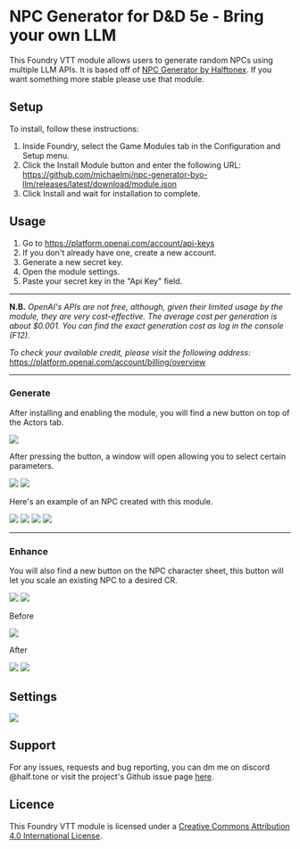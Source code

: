 # NPC Generator for D&D 5e - Bring your own LLM
This Foundry VTT module allows users to generate random NPCs using multiple LLM APIs.
It is based off of [NPC Generator by Halftonex](https://github.com/Halftonex/npc-generator-gpt).  If you want something more stable please use that module.

##

## Setup
To install, follow these instructions:
1. Inside Foundry, select the Game Modules tab in the Configuration and Setup menu.
1. Click the Install Module button and enter the following URL: https://github.com/michaelmj/npc-generator-byo-llm/releases/latest/download/module.json
1. Click Install and wait for installation to complete.

## Usage
1. Go to https://platform.openai.com/account/api-keys
1. If you don't already have one, create a new account.
1. Generate a new secret key.
1. Open the module settings.
1. Paste your secret key in the "Api Key" field.
   
---

**N.B.** 
*OpenAI's APIs are not free, although, given their limited usage by the module, they are very cost-effective. The average cost per generation is about $0.001. You can find the exact generation cost as log in the console (F12).*

*To check your available credit, please visit the following address:* https://platform.openai.com/account/billing/overview

---

### Generate
After installing and enabling the module, you will find a new button on top of the Actors tab.

<img src="images/button.png">

After pressing the button, a window will open allowing you to select certain parameters.

<img src="images/dialog.png"> <img src="images/dialog2.png">

Here's an example of an NPC created with this module.

<img src="images/sheet1.png">

<img src="images/sheet2.png">

<img src="images/sheet3.png">

<img src="images/sheet4.png">

---

### Enhance
You will also find a new button on the NPC character sheet, this button will let you scale an existing NPC to a desired CR.

<img src="images/button2.png">

<img src="images/button3.png">

Before

<img src="images/sheet5.png">

After

<img src="images/sheet6.png">

<img src="images/sheet7.png">

## Settings
<img src="images/settings.png">

## Support
For any issues, requests and bug reporting, you can dm me on discord @half.tone or visit the project's Github issue page [here](https://github.com/michaelmj/npc-generator-byo-llm/issues).

## Licence
This Foundry VTT module is licensed under a [Creative Commons Attribution 4.0 International License](https://creativecommons.org/licenses/by/4.0/).
